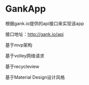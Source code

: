 # GankApp

根据gank.io提供的api接口来实现该app

接口地址：http://gank.io/api

基于mvp架构

基于volley网络请求

基于recycleview

基于Material Design设计风格
